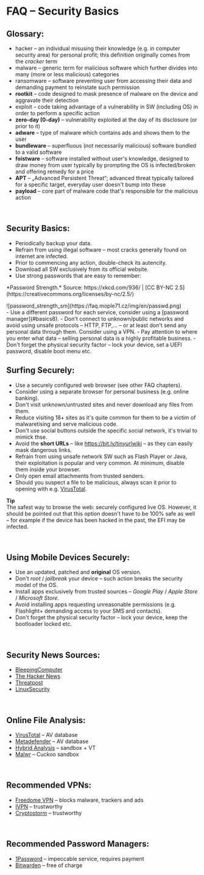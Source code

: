 # FAQ – Security Basics

## Glossary:
- <span class="green">hacker</span> – an individual misusing their knowledge (e.g. in computer security area) for personal profit; this definition originally comes from the *cracker* term
- <span class="green">malware</span> – generic term for malicious software which further divides into many (more or less malicious) categories
- <span class="green">ransomware</span> – software preventing user from accessing their data and demanding payment to reinstate such permission
- **rootkit** – code designed to mask presence of malware on the device and aggravate their detection
- <span class="green">exploit</span> – code taking advantage of a vulnerability in SW (including OS) in order to perform a specific action
- **zero-day (0-day)** – vulnerability exploited at the day of its disclosure (or prior to it)
- **adware** – type of malware which contains ads and shows them to the user
- **bundleware** – superfluous (not necessarily malicious) software bundled to a valid software
- **foistware** – software installed without user's knowledge, designed to draw money from user typically by prompting the OS is infected/broken and offering remedy for a price
- **APT** – &bdquo;Advanced Persistent Threat&ldquo;; advanced threat typically tailored for a specific target, everyday user doesn't bump into these
- **payload** – core part of malware code that's responsible for the malicious action

<br>

## Security Basics:
- Periodically backup your data.
- Refrain from using illegal software – most cracks generally found on internet are infected.
- Prior to commencing any action, double-check its autencity.
- Download all SW exclusively from its official website.
- Use strong passwords that are easy to remember:
<li style="list-style-type: none"><p class="imgsrc">*Password Strength.* Source: https://xkcd.com/936/ | [CC BY-NC 2.5](https://creativecommons.org/licenses/by-nc/2.5/)</p>
![password_strength_sm](https://faq.mople71.cz/img/en/passwd.png)</li>
- Use a different password for each service, consider using a [password manager](#basics8).
- Don't connect to unknown/public networks and avoid using unsafe protocols – HTTP, FTP,&#8230; – or at least don't send any personal data through them. Consider using a VPN.
- Pay attention to where you enter what data – selling personal data is a highly profitable business.
- Don't forget the physical security factor – lock your device, set a UEFI password, disable boot menu etc.

<br>

## Surfing Securely:
- Use a securely configured web browser (see other FAQ chapters).
- Consider using a separate browser for personal business (e.g. online banking).
- Don't visit unknown/untrusted sites and never download any files from them.
- Reduce visiting 18+ sites as it's quite common for them to be a victim of malwaretising and serve malicious code.
- Don't use social buttons outside the specific social network, it's trivial to mimick thse.
- Avoid the **short URLs** – like https://bit.ly/tinyurlwiki – as they can easily mask dangerous links.
- Refrain from using unsafe network SW such as <span class="red">Flash Player</span> or <span class="red">Java</span>, their exploitation is popular and very common. At minimum, disable them inside your browser.
- Only open email attachments from trusted senders.
- Should you suspect a file to be malicious, always scan it prior to opening with e.g. [VirusTotal](https://www.virustotal.com/).

<div class="alert success"><p><em class="icon-ok-circled"></em><strong>Tip</strong><br>
The safest way to browse the web: <span class="green">securely configured live OS</span>. However, it should be pointed out that this option doesn't have to be 100% safe as well – for example if the device has been hacked in the past, the EFI may be infected.</p></div>

<br>

## Using Mobile Devices Securely:
- Use an updated, patched and **original** OS version.
- Don't *root* / *jailbreak* your device – such action breaks the security model of the OS.
- Install apps exclusively from trusted sources – *Google Play* / *Apple Store* / *Microsoft Store*.
- Avoid installing apps requesting unreasonable permissions (e.g. Flashlight+ demanding access to your SMS and contacts).
- Don't forget the physical security factor – lock your device, keep the bootloader locked etc.

<br>

## Security News Sources:
- [BleepingComputer](https://www.bleepingcomputer.com/)
- [The Hacker News](http://thehackernews.com/)
- [Threatpost](https://threatpost.com/)
- [LinuxSecurity](http://www.linuxsecurity.com/)

<br>

## Online File Analysis:
- [VirusTotal](https://www.virustotal.com/) – AV database
- [Metadefender](https://www.metadefender.com/) – AV database
- [Hybrid Analysis](https://www.reverse.it/) – sandbox + VT
- [Malwr](https://malwr.com/submission/) – Cuckoo sandbox

<br>

## Recommended VPNs:
- [Freedome VPN](https://www.f-secure.com/en/web/home_global/freedome/) – blocks malware, trackers and ads
- [IVPN](https://www.ivpn.net/) – trustworthy
- [Cryptostorm](https://cryptostorm.is/) – trustworthy

<br>

## Recommended Password Managers:
- [1Password](https://1password.com/) – impeccable service, requires payment
- [Bitwarden](https://bitwarden.com/) – free of charge
